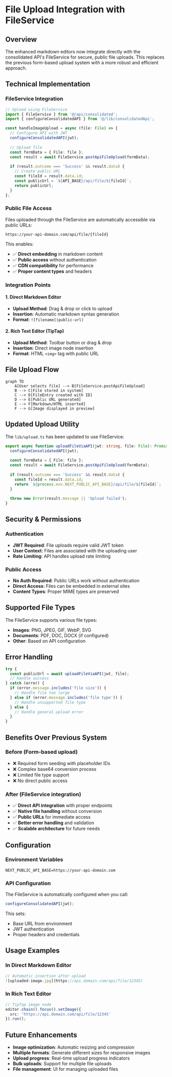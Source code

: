 # File Upload Integration with FileService

## Overview

The enhanced markdown editors now integrate directly with the consolidated API's FileService for secure, public file uploads. This replaces the previous form-based upload system with a more robust and efficient approach.

## Technical Implementation

### FileService Integration

```typescript
// Upload using FileService
import { FileService } from '@/api/consolidated';
import { configureConsolidatedAPI } from '@/lib/consolidatedApi';

const handleImageUpload = async (file: File) => {
  // Configure API with JWT
  configureConsolidatedAPI(jwt);
  
  // Upload file
  const formData = { File: file };
  const result = await FileService.postApiFileUpload(formData);
  
  if (result.outcome === 'Success' && result.data) {
    // Create public URL
    const fileId = result.data.id;
    const publicUrl = `${API_BASE}/api/file/${fileId}`;
    return publicUrl;
  }
};
```

### Public File Access

Files uploaded through the FileService are automatically accessible via public URLs:

```
https://your-api-domain.com/api/file/{fileId}
```

This enables:
- ✅ **Direct embedding** in markdown content
- ✅ **Public access** without authentication
- ✅ **CDN compatibility** for performance
- ✅ **Proper content types** and headers

### Integration Points

#### 1. Direct Markdown Editor
- **Upload Method**: Drag & drop or click to upload
- **Insertion**: Automatic markdown syntax generation
- **Format**: `![filename](public-url)`

#### 2. Rich Text Editor (TipTap)
- **Upload Method**: Toolbar button or drag & drop
- **Insertion**: Direct image node insertion
- **Format**: HTML `<img>` tag with public URL

## File Upload Flow

```mermaid
graph TD
    A[User selects file] --> B[FileService.postApiFileUpload]
    B --> C[File stored in system]
    C --> D[FileEntry created with ID]
    D --> E[Public URL generated]
    E --> F[Markdown/HTML inserted]
    F --> G[Image displayed in preview]
```

## Updated Upload Utility

The `lib/upload.ts` has been updated to use FileService:

```typescript
export async function uploadFileViaAPI(jwt: string, file: File): Promise<string> {
  configureConsolidatedAPI(jwt);
  
  const formData = { File: file };
  const result = await FileService.postApiFileUpload(formData);
  
  if (result.outcome === 'Success' && result.data) {
    const fileId = result.data.id;
    return `${process.env.NEXT_PUBLIC_API_BASE}/api/file/${fileId}`;
  }
  
  throw new Error(result.message || 'Upload failed');
}
```

## Security & Permissions

### Authentication
- **JWT Required**: File uploads require valid JWT token
- **User Context**: Files are associated with the uploading user
- **Rate Limiting**: API handles upload rate limiting

### Public Access
- **No Auth Required**: Public URLs work without authentication
- **Direct Access**: Files can be embedded in external sites
- **Content Types**: Proper MIME types are preserved

## Supported File Types

The FileService supports various file types:
- **Images**: PNG, JPEG, GIF, WebP, SVG
- **Documents**: PDF, DOC, DOCX (if configured)
- **Other**: Based on API configuration

## Error Handling

```typescript
try {
  const publicUrl = await uploadFileViaAPI(jwt, file);
  // Handle success
} catch (error) {
  if (error.message.includes('file size')) {
    // Handle file too large
  } else if (error.message.includes('file type')) {
    // Handle unsupported file type
  } else {
    // Handle general upload error
  }
}
```

## Benefits Over Previous System

### Before (Form-based upload)
- ❌ Required form seeding with placeholder IDs
- ❌ Complex base64 conversion process
- ❌ Limited file type support
- ❌ No direct public access

### After (FileService integration)
- ✅ **Direct API integration** with proper endpoints
- ✅ **Native file handling** without conversion
- ✅ **Public URLs** for immediate access
- ✅ **Better error handling** and validation
- ✅ **Scalable architecture** for future needs

## Configuration

### Environment Variables
```env
NEXT_PUBLIC_API_BASE=https://your-api-domain.com
```

### API Configuration
The FileService is automatically configured when you call:
```typescript
configureConsolidatedAPI(jwt);
```

This sets:
- Base URL from environment
- JWT authentication
- Proper headers and credentials

## Usage Examples

### In Direct Markdown Editor
```typescript
// Automatic insertion after upload
![uploaded-image.jpg](https://api.domain.com/api/file/12345)
```

### In Rich Text Editor
```typescript
// TipTap image node
editor.chain().focus().setImage({ 
  src: 'https://api.domain.com/api/file/12345' 
}).run();
```

## Future Enhancements

- **Image optimization**: Automatic resizing and compression
- **Multiple formats**: Generate different sizes for responsive images
- **Upload progress**: Real-time upload progress indicators
- **Bulk uploads**: Support for multiple file uploads
- **File management**: UI for managing uploaded files
